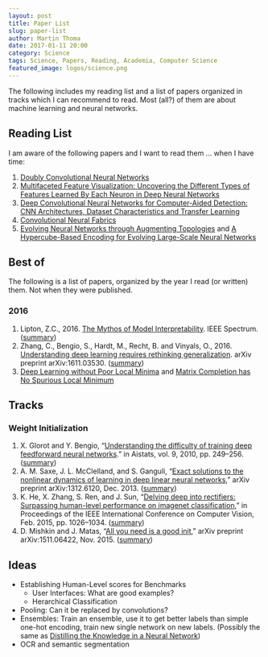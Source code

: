 ```yaml
---
layout: post
title: Paper List
slug: paper-list
author: Martin Thoma
date: 2017-01-11 20:00
category: Science
tags: Science, Papers, Reading, Academia, Computer Science
featured_image: logos/science.png
---
```

The following includes my reading list and a list of papers organized in tracks
which I can recommend to read. Most (all?) of them are about machine learning
and neural networks.


## Reading List

I am aware of the following papers and I want to read them ... when I have time:

<ol>
    <li><a href="https://arxiv.org/abs/1610.09716v1">Doubly Convolutional Neural Networks</a></li>
    <li><a href="https://arxiv.org/abs/1602.03616">Multifaceted Feature Visualization: Uncovering the Different Types of Features Learned By Each Neuron in Deep Neural Networks</a></li>
    <li><a href="http://ieeexplore.ieee.org/document/7404017/?arnumber=7404017">Deep Convolutional Neural Networks for Computer-Aided Detection: CNN Architectures, Dataset Characteristics and Transfer Learning</a></li>
    <li><a href="https://arxiv.org/abs/1606.02492">Convolutional Neural Fabrics</a></li>
    <li><a href="http://www.mitpressjournals.org/doi/abs/10.1162/106365602320169811">Evolving Neural Networks through Augmenting Topologies</a> and <a href="http://ieeexplore.ieee.org/document/6792316/">A Hypercube-Based Encoding for Evolving Large-Scale Neural Networks</a></li>
</ol>


## Best of

The following is a list of papers, organized by the year I read (or written)
them. Not when they were published.

### 2016

<ol>
    <li>Lipton, Z.C., 2016. <a href="http://zacklipton.com/media/papers/mythos_model_interpretability_lipton2016.pdf">The Mythos of Model Interpretability</a>. IEEE Spectrum. (<a href="http://www.shortscience.org/paper?bibtexKey=journals/corr/1606.03490">summary</a>)</li>
    <li>Zhang, C., Bengio, S., Hardt, M., Recht, B. and Vinyals, O., 2016. <a href="https://arxiv.org/abs/1611.03530">Understanding deep learning requires rethinking generalization</a>. arXiv preprint arXiv:1611.03530. (<a href="http://www.shortscience.org/paper?bibtexKey=journals%2Fcorr%2F1611.03530">summary</a>)</li>
    <li><a href="https://papers.nips.cc/paper/6112-deep-learning-without-poor-local-minima">Deep Learning without Poor Local Minima</a> and <a href="https://papers.nips.cc/paper/6048-matrix-completion-has-no-spurious-local-minimum.pdf">Matrix Completion has No Spurious Local Minimum</a></li>
</ol>



## Tracks

### Weight Initialization

<ol>
    <li>X. Glorot and Y. Bengio, “<a href="http://www.jmlr.org/proceedings/papers/v9/glorot10a/glorot10a.pdf?hc_location=ufi">Understanding the difficulty of training deep feedforward neural networks</a>.” in Aistats, vol. 9, 2010, pp. 249–256. (<a href="http://www.shortscience.org/paper?bibtexKey=journals/jmlr/GlorotB10">summary</a>)</li>
    <li>A. M. Saxe, J. L. McClelland, and S. Ganguli, “<a href="https://arxiv.org/abs/1312.6120">Exact solutions to
the nonlinear dynamics of learning in deep linear neural networks</a>,”
arXiv preprint arXiv:1312.6120, Dec. 2013. (<a href="http://www.shortscience.org/paper?bibtexKey=journals/corr/1312.6120">summary</a>)</li>
    <li>K. He, X. Zhang, S. Ren, and J. Sun, “<a href="https://arxiv.org/abs/1502.01852">Delving deep into rectifiers: Surpassing human-level performance
on imagenet classification</a>,” in Proceedings of the IEEE International
Conference on Computer Vision, Feb. 2015, pp. 1026–1034. (<a href="http://www.shortscience.org/paper?bibtexKey=journals/corr/1502.01852">summary</a>)</li>
    <li>D. Mishkin and J. Matas, “<a href="https://arxiv.org/abs/1511.06422">All you need is a good init</a>,” arXiv
preprint arXiv:1511.06422,
Nov. 2015. (<a href="http://www.shortscience.org/paper?bibtexKey=journals/corr/MishkinM15">summary</a>)</li>
</ol>


## Ideas

* Establishing Human-Level scores for Benchmarks
    * User Interfaces: What are good examples?
    * Herarchical Classification
* Pooling: Can it be replaced by convolutions?
* Ensembles: Train an ensemble, use it to get better labels than simple one-hot encoding, train new single network on new labels. (Possibly the same as <a href="https://arxiv.org/abs/1503.02531">Distilling the Knowledge in a Neural Network</a>)
* OCR and semantic segmentation
